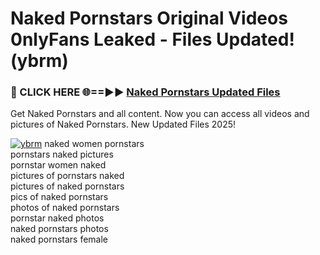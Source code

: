 # Naked Pornstars Original Videos 0nlyFans Leaked - Files Updated! (ybrm)

<h3>🔴 CLICK HERE 🌐==►► <a href="https://tinyurl.com/up5wt9bj" rel="nofollow">Naked Pornstars Updated Files</a></h3>

Get Naked Pornstars and all content. Now you can access all videos and pictures of Naked Pornstars. New Updated Files 2025!

[![ybrm](https://i.imgur.com/ABiUzMV.gif)](https://tinyurl.com/up5wt9bj)
naked women pornstars<br>
pornstars naked pictures<br>
pornstar women naked<br>
pictures of pornstars naked<br>
pictures of naked pornstars<br>
pics of naked pornstars<br>
photos of naked pornstars<br>
pornstar naked photos<br>
naked pornstars photos<br>
naked pornstars female
